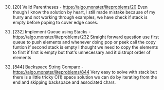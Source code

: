 30. [20] Valid Parentheses - https://algo.monster/liteproblems/20
     Even though I know the solution by heart, I still made mistake because of my hurry and not working through examples, we have check if stack is empty before poping to cover edge cases.

31. [232] Implement Queue using Stacks - https://algo.monster/liteproblems/232
    Straight forward question use first queue to push elements and whenever doing pop or peek call the copy funtion if second stack is empty
    I thought we need to copy the elements to first if first is empty but that's unnecessary and it distrupt order of elements

32. [844] Backspace String Compare - https://algo.monster/liteproblems/844
    Very easy to solve with stack but there is a little tricky O(1) space solution we can do by iterating from the end
    and skipping backspace and associated chars.